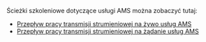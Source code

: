 Ścieżki szkoleniowe dotyczące usługi AMS można zobaczyć tutaj:

- [Przepływ pracy transmisji strumieniowej na żywo usług AMS](https://azure.microsoft.com/documentation/learning-paths/media-services-streaming-live/)
- [Przepływ pracy transmisji strumieniowej na żądanie usług AMS](https://azure.microsoft.com/documentation/learning-paths/media-services-streaming-on-demand/)


<!--HONumber=Jun16_HO2-->


